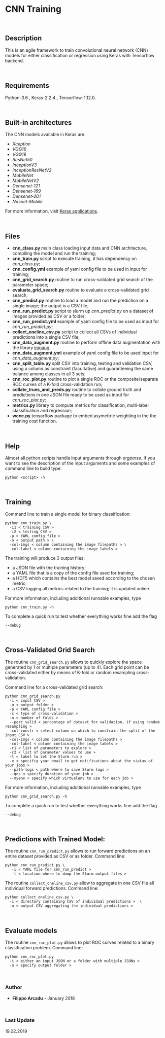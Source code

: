 # CNN Training

<br>

## Description
This is an agile framework to train convolutional
neural network (CNN) models for either classification or regression
using Keras with Tensorflow backend. 

<br>

## Requirements

Python-3.6 ,  Keras-2.2.4 , Tensorflow-1.12.0.

<br>

## Built-in architectures
The CNN models available in Keras are: 
* *Xception*
* *VGG16*
* *VGG19*
* *ResNet50*
* *InceptionV3*
* *InceptionResNetV2*
* *MobileNet*
* *MobileNetV2*
* *Densenet-121*
* *Densenet-169*
* *Densenet-201*
* *Nasnet-Mobile*

For more information, visit [Keras applications](https://keras.io/applications/).

<br>

## Files
* __cnn_class.py__  main class loading input data and CNN architecture, compiling the model and run the training;
* __cnn_train.py__  script to execute training, it has dependency on *cnn_class.py*;
* __cnn_config.yml__  example of yaml config file to be used in input for training;
* __cnn_grid_search.py__ routine to run cross-validated grid search of the parameter space;
* __evaluate_grid_search.py__ routine to evaluate a cross-validated grid search; 
* __cnn_predict.py__ routine to load a model and run the prediction on a single image; the output is a CSV file;
* __cnn_run_predict.py__  script to slurm up *cnn_predict.py* on a dataset of images provided as CSV or a folder;
* __cnn_run_predict.yml__ example of yaml config file to be used as input for *cnn_run_predict.py*;
* __collect_oneline_csv.py__  script to collect all CSVs of individual predictions into a single CSV file;
* __cnn_data_augment.py__  routine to perform offline data augmentation with the library [imgaug](https://github.com/aleju/imgaug).
* __cnn_data_augment.yml__  example of yaml config file to be used input for *cnn_data_augment.py*;
* __cnn_split_table.py__  split CSV into training, testing and validation CSV, using a column as constraint (facultative) and guaranteeing the same balance among classes in all 3 sets;
* __cnn_roc_plot.py__  routine to plot a single ROC or the composite/separate ROC curves of a K-fold cross-validation run;
* __collate_trues_and_preds.py__ routine to collate ground truth and predictions in one JSON file ready to be used as input for *cnn_roc_plot.py*;
* __metrics.py__ library to compute metrics for classification, multi-label classification and regression;
* __wcce.py__ tensorflow package to embed asymettric weighting in the the training cost function.

<br>

## Help
Almost all python scripts handle input arguments through *argparse*. If you want to see the description of the input arguments
and some examples of command line to build type:
```
python <script> -h
```

<br>

## Training
Command line to train a single model for binary classification:
```
python cnn_train.py \ 
  -i1 < training CSV > 
  -i2 < testing CSV >
  -p < YAML comfig file >
  -o < output path > \ 
  -col-imgs < column containing the image filepaths > \
  -col-label < column containing the image labels >
```

The training will produce 3 output files: 
* a JSON file with the training history;
* a YAML file that is a copy of the config file used for training; 
* a HDF5 which contains the best model saved according to the chosen metric;
* a CSV logging all metrics related to the training; it is updated online.

For more information, including additional runnable examples, type 
```
python cnn_train.py -h
```
To complete a quick run to test whether everything works fine add the flag
```
--debug
```

<br>

## Cross-Validated Grid Search

The routine `cnn_grid_search.py` allows to quickly explore the space generated by 1 or multiple parameters
(up to 4). Each grid point can be cross-validated either by means of K-fold or random resampling cross-validation.

Command line for a cross-validated grid search:
```
python cnn_grid_search.py   
  -i < input CSV >             
  -o < output folder >
  -p < YAML config file >
  -c < type of cross-validation >
  -n < number of folds >
  --perc_valid < percentage of dataset for validation, if using random resampling >
  -col-constr < select column on which to constrain the split of the input CSV >
  -col-imgs < column containing the image filepaths >
  -col-label < column containing the image labels >
  -r1 < list of parameters to explore >
  -r2 < list of parameter values to use >
  -l < label to set the Slurm run >
  -e < specifiy your email to get notifications about the status of your jobs >
  --path-logs < path where to save Slurm logs >
  --qos < specify duration of your job >
  --myenv < specify which virtualenv to use for each job >
```

For more information, including additional runnable examples, type 
```
python cnn_grid_search.py -h
```
To complete a quick run to test whether everything works fine add the flag
```
--debug
```

<br>

## Predictions with Trained Model:
The routine `cnn_run_predict.py` allows to run forward predictions on an entire dataset provided as CSV
or as folder. Command line:
```
python cnn_run_predict.py \
   -i < YAML file for cnn_run_predict >
   -l < location where to dump the Slurm output files >
```


The routine `collect_oneline_csv.py` allow to aggregate in one CSV file all individual
forward predictions. Command line:
```
python collect_oneline_csv.py \ 
  -i < directory containing CSV of individual predictions >  \ 
  -o < output CSV aggregating the individual predictions > 
```

<br>

## Evaluate models
The routine `cnn_roc_plot.py` allows to plot ROC curves related to a binary classification problem.
Command line:
```
python cnn_roc_plot.py
  -i < either an input JSON or a folder with multiple JSONs > 
  -o < specify output folder > 
```

<br>

### Author
* **Filippo Arcadu** - January 2018


<br>

### Last Update
19.02.2019



